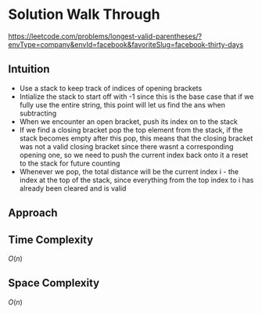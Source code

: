 # Solution Walk Through
https://leetcode.com/problems/longest-valid-parentheses/?envType=company&envId=facebook&favoriteSlug=facebook-thirty-days

## Intuition
- Use a stack to keep track of indices of opening brackets
- Intialize the stack to start off with -1 since this is the base case that if we fully use the entire string, this point will let us find the ans when subtracting
- When we encounter an open bracket, push its index on to the stack
- If we find a closing bracket pop the top element from the stack, if the stack becomes empty after this pop, this means that the closing bracket was not a valid closing bracket since there wasnt a corresponding opening one, so we need to push the current index back onto it a reset to the stack for future counting
- Whenever we pop, the total distance will be the current index i - the index at the top of the stack, since everything from the top index to i has already been cleared and is valid

## Approach

## Time Complexity
$O(n)$

## Space Complexity
$O(n)$



